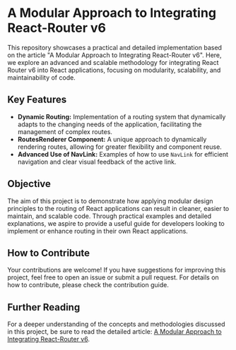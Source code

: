 # A Modular Approach to Integrating React-Router v6

This repository showcases a practical and detailed implementation based on the article "A Modular Approach to Integrating React-Router v6". Here, we explore an advanced and scalable methodology for integrating React Router v6 into React applications, focusing on modularity, scalability, and maintainability of code.

## Key Features

- **Dynamic Routing:** Implementation of a routing system that dynamically adapts to the changing needs of the application, facilitating the management of complex routes.
- **RoutesRenderer Component:** A unique approach to dynamically rendering routes, allowing for greater flexibility and component reuse.
- **Advanced Use of NavLink:** Examples of how to use `NavLink` for efficient navigation and clear visual feedback of the active link.

## Objective

The aim of this project is to demonstrate how applying modular design principles to the routing of React applications can result in cleaner, easier to maintain, and scalable code. Through practical examples and detailed explanations, we aspire to provide a useful guide for developers looking to implement or enhance routing in their own React applications.

## How to Contribute

Your contributions are welcome! If you have suggestions for improving this project, feel free to open an issue or submit a pull request. For details on how to contribute, please check the contribution guide.

## Further Reading

For a deeper understanding of the concepts and methodologies discussed in this project, be sure to read the detailed article: [A Modular Approach to Integrating React-Router v6]([https://linktoyourpost.com](https://dev.to/jerezm/a-modular-approach-to-integrating-react-router-1img)https://dev.to/jerezm/a-modular-approach-to-integrating-react-router-1img).


